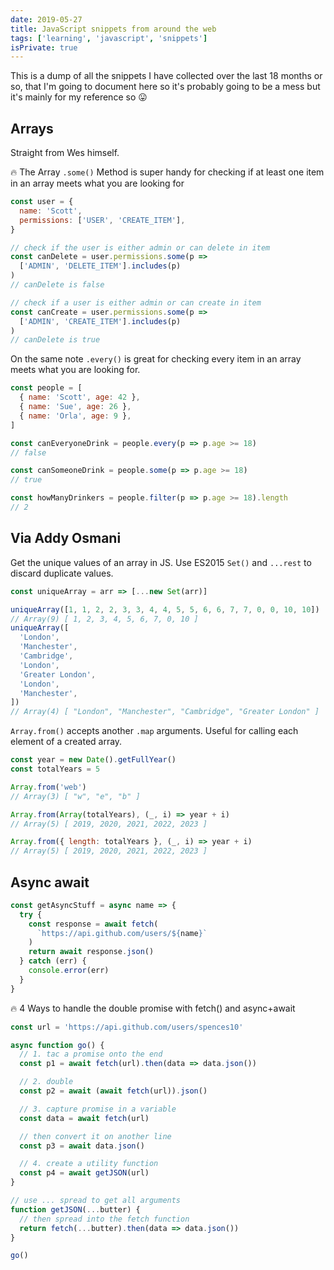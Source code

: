 ```yaml
---
date: 2019-05-27
title: JavaScript snippets from around the web
tags: ['learning', 'javascript', 'snippets']
isPrivate: true
---
```


This is a dump of all the snippets I have collected over the last 18
months or so, that I'm going to document here so it's probably going
to be a mess but it's mainly for my reference so 😛

## Arrays

Straight from Wes himself.

🔥 The Array `.some()` Method is super handy for checking if at least
one item in an array meets what you are looking for

```js
const user = {
  name: 'Scott',
  permissions: ['USER', 'CREATE_ITEM'],
}

// check if the user is either admin or can delete in item
const canDelete = user.permissions.some(p =>
  ['ADMIN', 'DELETE_ITEM'].includes(p)
)
// canDelete is false

// check if a user is either admin or can create in item
const canCreate = user.permissions.some(p =>
  ['ADMIN', 'CREATE_ITEM'].includes(p)
)
// canDelete is true
```

On the same note `.every()` is great for checking every item in an
array meets what you are looking for.

```js
const people = [
  { name: 'Scott', age: 42 },
  { name: 'Sue', age: 26 },
  { name: 'Orla', age: 9 },
]

const canEveryoneDrink = people.every(p => p.age >= 18)
// false

const canSomeoneDrink = people.some(p => p.age >= 18)
// true

const howManyDrinkers = people.filter(p => p.age >= 18).length
// 2
```

## Via Addy Osmani

Get the unique values of an array in JS. Use ES2015 `Set()` and
`...rest` to discard duplicate values.

```js
const uniqueArray = arr => [...new Set(arr)]

uniqueArray([1, 1, 2, 2, 3, 3, 4, 4, 5, 5, 6, 6, 7, 7, 0, 0, 10, 10])
// Array(9) [ 1, 2, 3, 4, 5, 6, 7, 0, 10 ]
uniqueArray([
  'London',
  'Manchester',
  'Cambridge',
  'London',
  'Greater London',
  'London',
  'Manchester',
])
// Array(4) [ "London", "Manchester", "Cambridge", "Greater London" ]
```

`Array.from()` accepts another `.map` arguments. Useful for calling
each element of a created array.

```js
const year = new Date().getFullYear()
const totalYears = 5

Array.from('web')
// Array(3) [ "w", "e", "b" ]

Array.from(Array(totalYears), (_, i) => year + i)
// Array(5) [ 2019, 2020, 2021, 2022, 2023 ]

Array.from({ length: totalYears }, (_, i) => year + i)
// Array(5) [ 2019, 2020, 2021, 2022, 2023 ]
```

## Async await

```js
const getAsyncStuff = async name => {
  try {
    const response = await fetch(
      `https://api.github.com/users/${name}`
    )
    return await response.json()
  } catch (err) {
    console.error(err)
  }
}
```

🔥 4 Ways to handle the double promise with fetch() and async+await

```js
const url = 'https://api.github.com/users/spences10'

async function go() {
  // 1. tac a promise onto the end
  const p1 = await fetch(url).then(data => data.json())

  // 2. double
  const p2 = await (await fetch(url)).json()

  // 3. capture promise in a variable
  const data = await fetch(url)

  // then convert it on another line
  const p3 = await data.json()

  // 4. create a utility function
  const p4 = await getJSON(url)
}

// use ... spread to get all arguments
function getJSON(...butter) {
  // then spread into the fetch function
  return fetch(...butter).then(data => data.json())
}

go()
```
